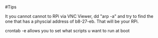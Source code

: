 #Tips

It you cannot cannot to RPi via VNC Viewer, dd "arp -a"
and try to find the one that has a physcial address of b8-27-eb.
That will be your RPi.

crontab -e allows you to set what scripts u want to run at boot